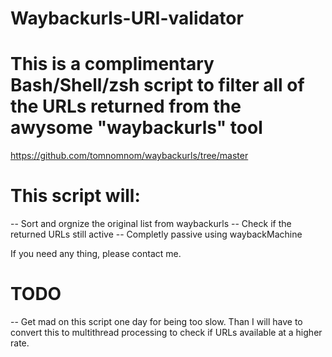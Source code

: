 # Waybackurls-URI-validator

# This is a complimentary Bash/Shell/zsh script to filter all of the URLs returned from the awysome "waybackurls" tool
https://github.com/tomnomnom/waybackurls/tree/master

# This script will:
-- Sort and orgnize the original list from waybackurls
-- Check if the returned URLs still active
-- Completly passive using waybackMachine

If you need any thing, please contact me.

# TODO
-- Get mad on this script one day for being too slow. Than I will have to convert this to multithread processing to check if URLs available at a higher rate.
